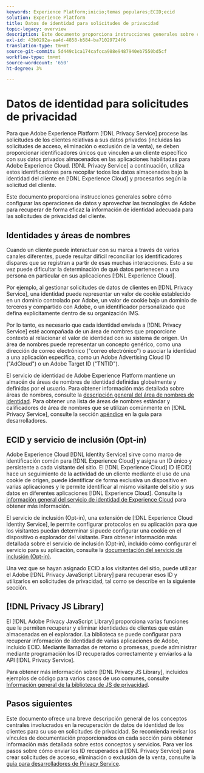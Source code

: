 ```yaml
---
keywords: Experience Platform;inicio;temas populares;ECID;ecid
solution: Experience Platform
title: Datos de identidad para solicitudes de privacidad
topic-legacy: overview
description: Este documento proporciona instrucciones generales sobre cómo configurar las operaciones de datos y aprovechar las tecnologías de Adobe para recuperar de forma eficaz la información de identidad adecuada para las solicitudes de privacidad del cliente.
exl-id: 43b0292a-ea4d-4858-b584-ba71029724f6
translation-type: tm+mt
source-git-commit: 5d449c1ca174cafcca988e9487940eb7550bd5cf
workflow-type: tm+mt
source-wordcount: '650'
ht-degree: 3%

---
```


# Datos de identidad para solicitudes de privacidad

Para que Adobe Experience Platform [!DNL Privacy Service] procese las solicitudes de los clientes relativas a sus datos privados (incluidas las solicitudes de acceso, eliminación o exclusión de la venta), se deben proporcionar identificadores únicos que vinculen a un cliente específico con sus datos privados almacenados en las aplicaciones habilitadas para Adobe Experience Cloud. [!DNL Privacy Service] a continuación, utiliza estos identificadores para recopilar todos los datos almacenados bajo la identidad del cliente en  [!DNL Experience Cloud] y procesarlos según la solicitud del cliente.

Este documento proporciona instrucciones generales sobre cómo configurar las operaciones de datos y aprovechar las tecnologías de Adobe para recuperar de forma eficaz la información de identidad adecuada para las solicitudes de privacidad del cliente.

## Identidades y áreas de nombres

Cuando un cliente puede interactuar con su marca a través de varios canales diferentes, puede resultar difícil reconciliar los identificadores dispares que se registran a partir de esas muchas interacciones. Esto a su vez puede dificultar la determinación de qué datos pertenecen a una persona en particular en sus aplicaciones [!DNL Experience Cloud].

Por ejemplo, al gestionar solicitudes de datos de clientes en [!DNL Privacy Service], una identidad puede representar un valor de cookie establecido en un dominio controlado por Adobe, un valor de cookie bajo un dominio de terceros y compartido con Adobe, o un identificador personalizado que defina explícitamente dentro de su organización IMS.

Por lo tanto, es necesario que cada identidad enviada a [!DNL Privacy Service] esté acompañada de un área de nombres que proporcione contexto al relacionar el valor de identidad con su sistema de origen. Un área de nombres puede representar un concepto genérico, como una dirección de correo electrónico (&quot;correo electrónico&quot;) o asociar la identidad a una aplicación específica, como un Adobe Advertising Cloud ID (&quot;AdCloud&quot;) o un Adobe Target ID (&quot;TNTID&quot;).

El servicio de identidad de Adobe Experience Platform mantiene un almacén de áreas de nombres de identidad definidas globalmente y definidas por el usuario. Para obtener información más detallada sobre áreas de nombres, consulte la [descripción general del área de nombres de identidad](../identity-service/namespaces.md). Para obtener una lista de áreas de nombres estándar y calificadores de área de nombres que se utilizan comúnmente en [!DNL Privacy Service], consulte la sección [apéndice](api/appendix.md) en la guía para desarrolladores.

## ECID y servicio de inclusión (Opt-in)

Adobe Experience Cloud [!DNL Identity Service] sirve como marco de identificación común para [!DNL Experience Cloud] y asigna un ID único y persistente a cada visitante del sitio. El [!DNL Experience Cloud] ID (ECID) hace un seguimiento de la actividad de un cliente mediante el uso de una cookie de origen, puede identificar de forma exclusiva un dispositivo en varias aplicaciones y le permite identificar al mismo visitante del sitio y sus datos en diferentes aplicaciones [!DNL Experience Cloud]. Consulte la [información general del servicio de identidad de Experience Cloud](https://docs.adobe.com/content/help/es-ES/id-service/using/intro/overview.html) para obtener más información.

El servicio de inclusión (Opt-in), una extensión de [!DNL Experience Cloud Identity Service], le permite configurar protocolos en su aplicación para que los visitantes puedan determinar si puede configurar una cookie en el dispositivo o explorador del visitante. Para obtener información más detallada sobre el servicio de inclusión (Opt-in), incluido cómo configurar el servicio para su aplicación, consulte la [documentación del servicio de inclusión (Opt-in)](https://docs.adobe.com/content/help/es-ES/id-service/using/implementation/opt-in-service/optin-overview.html).

Una vez que se hayan asignado ECID a los visitantes del sitio, puede utilizar el Adobe [!DNL Privacy JavaScript Library] para recuperar esos ID y utilizarlos en solicitudes de privacidad, tal como se describe en la siguiente sección.

## [!DNL Privacy JS Library]

El [!DNL Adobe Privacy JavaScript Library] proporciona varias funciones que le permiten recuperar y eliminar identidades de clientes que están almacenadas en el explorador. La biblioteca se puede configurar para recuperar información de identidad de varias aplicaciones de Adobe, incluido ECID. Mediante llamadas de retorno o promesas, puede administrar mediante programación los ID recuperados correctamente y enviarlos a la API [!DNL Privacy Service].

Para obtener más información sobre [!DNL Privacy JS Library], incluidos ejemplos de código para varios casos de uso comunes, consulte [Información general de la biblioteca de JS de privacidad](js-library.md).

## Pasos siguientes

Este documento ofrece una breve descripción general de los conceptos centrales involucrados en la recuperación de datos de identidad de los clientes para su uso en solicitudes de privacidad. Se recomienda revisar los vínculos de documentación proporcionados en cada sección para obtener información más detallada sobre estos conceptos y servicios. Para ver los pasos sobre cómo enviar los ID recuperados a [!DNL Privacy Service] para crear solicitudes de acceso, eliminación o exclusión de la venta, consulte la [guía para desarrolladores de Privacy Service](api/getting-started.md).
